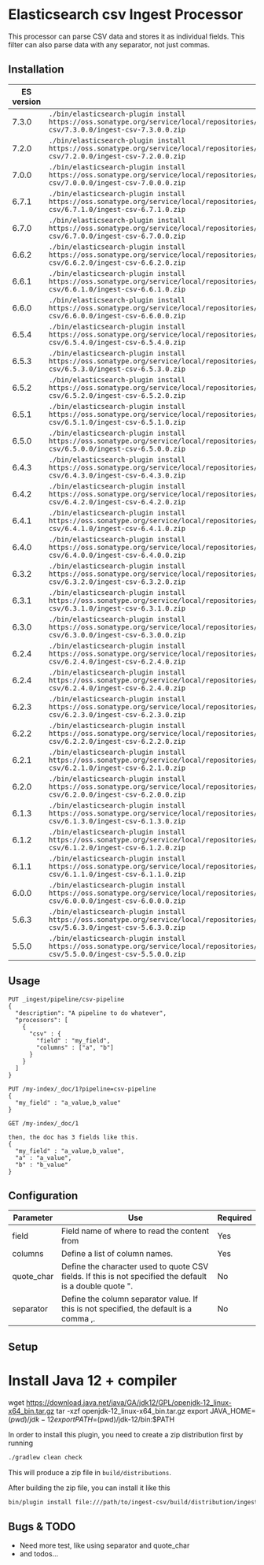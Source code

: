 # Elasticsearch csv Ingest Processor

This processor can parse CSV data and stores it as individual fields.
This filter can also parse data with any separator, not just commas.

## Installation

| ES version | Command |
| ---------- | ------- |
| 7.3.0 | `./bin/elasticsearch-plugin install https://oss.sonatype.org/service/local/repositories/releases/content/info/johtani/elasticsearch/plugin/ingest/ingest-csv/7.3.0.0/ingest-csv-7.3.0.0.zip` |
| 7.2.0 | `./bin/elasticsearch-plugin install https://oss.sonatype.org/service/local/repositories/releases/content/info/johtani/elasticsearch/plugin/ingest/ingest-csv/7.2.0.0/ingest-csv-7.2.0.0.zip` |
| 7.0.0 | `./bin/elasticsearch-plugin install https://oss.sonatype.org/service/local/repositories/releases/content/info/johtani/elasticsearch/plugin/ingest/ingest-csv/7.0.0.0/ingest-csv-7.0.0.0.zip` |
| 6.7.1 | `./bin/elasticsearch-plugin install https://oss.sonatype.org/service/local/repositories/releases/content/info/johtani/elasticsearch/plugin/ingest/ingest-csv/6.7.1.0/ingest-csv-6.7.1.0.zip` |
| 6.7.0 | `./bin/elasticsearch-plugin install https://oss.sonatype.org/service/local/repositories/releases/content/info/johtani/elasticsearch/plugin/ingest/ingest-csv/6.7.0.0/ingest-csv-6.7.0.0.zip` |
| 6.6.2 | `./bin/elasticsearch-plugin install https://oss.sonatype.org/service/local/repositories/releases/content/info/johtani/elasticsearch/plugin/ingest/ingest-csv/6.6.2.0/ingest-csv-6.6.2.0.zip` |
| 6.6.1 | `./bin/elasticsearch-plugin install https://oss.sonatype.org/service/local/repositories/releases/content/info/johtani/elasticsearch/plugin/ingest/ingest-csv/6.6.1.0/ingest-csv-6.6.1.0.zip` |
| 6.6.0 | `./bin/elasticsearch-plugin install https://oss.sonatype.org/service/local/repositories/releases/content/info/johtani/elasticsearch/plugin/ingest/ingest-csv/6.6.0.0/ingest-csv-6.6.0.0.zip` |
| 6.5.4 | `./bin/elasticsearch-plugin install https://oss.sonatype.org/service/local/repositories/releases/content/info/johtani/elasticsearch/plugin/ingest/ingest-csv/6.5.4.0/ingest-csv-6.5.4.0.zip` |
| 6.5.3 | `./bin/elasticsearch-plugin install https://oss.sonatype.org/service/local/repositories/releases/content/info/johtani/elasticsearch/plugin/ingest/ingest-csv/6.5.3.0/ingest-csv-6.5.3.0.zip` |
| 6.5.2 | `./bin/elasticsearch-plugin install https://oss.sonatype.org/service/local/repositories/releases/content/info/johtani/elasticsearch/plugin/ingest/ingest-csv/6.5.2.0/ingest-csv-6.5.2.0.zip` |
| 6.5.1 | `./bin/elasticsearch-plugin install https://oss.sonatype.org/service/local/repositories/releases/content/info/johtani/elasticsearch/plugin/ingest/ingest-csv/6.5.1.0/ingest-csv-6.5.1.0.zip` |
| 6.5.0 | `./bin/elasticsearch-plugin install https://oss.sonatype.org/service/local/repositories/releases/content/info/johtani/elasticsearch/plugin/ingest/ingest-csv/6.5.0.0/ingest-csv-6.5.0.0.zip` |
| 6.4.3 | `./bin/elasticsearch-plugin install https://oss.sonatype.org/service/local/repositories/releases/content/info/johtani/elasticsearch/plugin/ingest/ingest-csv/6.4.3.0/ingest-csv-6.4.3.0.zip` |
| 6.4.2 | `./bin/elasticsearch-plugin install https://oss.sonatype.org/service/local/repositories/releases/content/info/johtani/elasticsearch/plugin/ingest/ingest-csv/6.4.2.0/ingest-csv-6.4.2.0.zip` |
| 6.4.1 | `./bin/elasticsearch-plugin install https://oss.sonatype.org/service/local/repositories/releases/content/info/johtani/elasticsearch/plugin/ingest/ingest-csv/6.4.1.0/ingest-csv-6.4.1.0.zip` |
| 6.4.0 | `./bin/elasticsearch-plugin install https://oss.sonatype.org/service/local/repositories/releases/content/info/johtani/elasticsearch/plugin/ingest/ingest-csv/6.4.0.0/ingest-csv-6.4.0.0.zip` |
| 6.3.2 | `./bin/elasticsearch-plugin install https://oss.sonatype.org/service/local/repositories/releases/content/info/johtani/elasticsearch/plugin/ingest/ingest-csv/6.3.2.0/ingest-csv-6.3.2.0.zip` |
| 6.3.1 | `./bin/elasticsearch-plugin install https://oss.sonatype.org/service/local/repositories/releases/content/info/johtani/elasticsearch/plugin/ingest/ingest-csv/6.3.1.0/ingest-csv-6.3.1.0.zip` |
| 6.3.0 | `./bin/elasticsearch-plugin install https://oss.sonatype.org/service/local/repositories/releases/content/info/johtani/elasticsearch/plugin/ingest/ingest-csv/6.3.0.0/ingest-csv-6.3.0.0.zip` |
| 6.2.4 | `./bin/elasticsearch-plugin install https://oss.sonatype.org/service/local/repositories/releases/content/info/johtani/elasticsearch/plugin/ingest/ingest-csv/6.2.4.0/ingest-csv-6.2.4.0.zip` |
| 6.2.4 | `./bin/elasticsearch-plugin install https://oss.sonatype.org/service/local/repositories/releases/content/info/johtani/elasticsearch/plugin/ingest/ingest-csv/6.2.4.0/ingest-csv-6.2.4.0.zip` |
| 6.2.3 | `./bin/elasticsearch-plugin install https://oss.sonatype.org/service/local/repositories/releases/content/info/johtani/elasticsearch/plugin/ingest/ingest-csv/6.2.3.0/ingest-csv-6.2.3.0.zip` |
| 6.2.2 | `./bin/elasticsearch-plugin install https://oss.sonatype.org/service/local/repositories/releases/content/info/johtani/elasticsearch/plugin/ingest/ingest-csv/6.2.2.0/ingest-csv-6.2.2.0.zip` |
| 6.2.1 | `./bin/elasticsearch-plugin install https://oss.sonatype.org/service/local/repositories/releases/content/info/johtani/elasticsearch/plugin/ingest/ingest-csv/6.2.1.0/ingest-csv-6.2.1.0.zip` |
| 6.2.0 | `./bin/elasticsearch-plugin install https://oss.sonatype.org/service/local/repositories/releases/content/info/johtani/elasticsearch/plugin/ingest/ingest-csv/6.2.0.0/ingest-csv-6.2.0.0.zip` |
| 6.1.3 | `./bin/elasticsearch-plugin install https://oss.sonatype.org/service/local/repositories/releases/content/info/johtani/elasticsearch/plugin/ingest/ingest-csv/6.1.3.0/ingest-csv-6.1.3.0.zip` |
| 6.1.2 | `./bin/elasticsearch-plugin install https://oss.sonatype.org/service/local/repositories/releases/content/info/johtani/elasticsearch/plugin/ingest/ingest-csv/6.1.2.0/ingest-csv-6.1.2.0.zip` |
| 6.1.1 | `./bin/elasticsearch-plugin install https://oss.sonatype.org/service/local/repositories/releases/content/info/johtani/elasticsearch/plugin/ingest/ingest-csv/6.1.1.0/ingest-csv-6.1.1.0.zip` |
| 6.0.0 | `./bin/elasticsearch-plugin install https://oss.sonatype.org/service/local/repositories/releases/content/info/johtani/elasticsearch/plugin/ingest/ingest-csv/6.0.0.0/ingest-csv-6.0.0.0.zip` |
| 5.6.3 | `./bin/elasticsearch-plugin install https://oss.sonatype.org/service/local/repositories/releases/content/info/johtani/elasticsearch/plugin/ingest/ingest-csv/5.6.3.0/ingest-csv-5.6.3.0.zip` |
| 5.5.0 | `./bin/elasticsearch-plugin install https://oss.sonatype.org/service/local/repositories/releases/content/info/johtani/elasticsearch/plugin/ingest/ingest-csv/5.5.0.0/ingest-csv-5.5.0.0.zip` |

## Usage


```
PUT _ingest/pipeline/csv-pipeline
{
  "description": "A pipeline to do whatever",
  "processors": [
    {
      "csv" : {
        "field" : "my_field",
        "columns" : ["a", "b"]
      }
    }
  ]
}

PUT /my-index/_doc/1?pipeline=csv-pipeline
{
  "my_field" : "a_value,b_value"
}

GET /my-index/_doc/1

then, the doc has 3 fields like this.
{
  "my_field" : "a_value,b_value",
  "a" : "a_value",
  "b" : "b_value"
}
```

## Configuration

| Parameter | Use | Required |
| --- | --- | --- |
| field   | Field name of where to read the content from | Yes |
| columns  | Define a list of column names. | Yes |
| quote_char | Define the character used to quote CSV fields. If this is not specified the default is a double quote ". | No |
| separator | Define the column separator value. If this is not specified, the default is a comma ,. | No |

## Setup

# Install Java 12 + compiler

wget https://download.java.net/java/GA/jdk12/GPL/openjdk-12_linux-x64_bin.tar.gz
tar -xzf openjdk-12_linux-x64_bin.tar.gz
export JAVA_HOME=$(pwd)/jdk-12
export PATH=$(pwd)/jdk-12/bin:$PATH

In order to install this plugin, you need to create a zip distribution first by running

```bash
./gradlew clean check
```

This will produce a zip file in `build/distributions`.

After building the zip file, you can install it like this

```bash
bin/plugin install file:///path/to/ingest-csv/build/distribution/ingest-csv-0.0.1-SNAPSHOT.zip
```

## Bugs & TODO

* Need more test, like using separator and quote_char 
* and todos...

